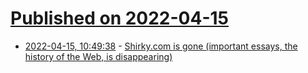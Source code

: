 # [Published on 2022-04-15](index.md)

* [2022-04-15, 10:49:38](https://news.ycombinator.com/item?id=31038660) - [Shirky.com is gone (important essays, the history of the Web, is disappearing)](https://web.archive.org/web/20060208093032/http://www.shirky.com/writings/powerlaw_weblog.html)
